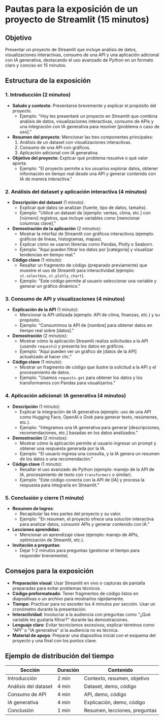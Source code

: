 # Pautas para la exposición de un proyecto de Streamlit (15 minutos)

## Objetivo
Presentar un proyecto de Streamlit que incluye análisis de datos, visualizaciones interactivas, consumo de una API y una aplicación adicional con IA generativa, destacando el uso avanzado de Python en un formato claro y conciso en 15 minutos.

## Estructura de la exposición
### 1. Introducción (2 minutos)
- **Saludo y contexto**: Presentarse brevemente y explicar el propósito del proyecto.
  - Ejemplo: "Hoy les presentaré un proyecto en Streamlit que combina análisis de datos, visualizaciones interactivas, consumo de APIs y una integración con IA generativa para resolver [problema o caso de uso]."
- **Resumen del proyecto**: Mencionar las tres componentes principales:
  1. Análisis de un dataset con visualizaciones interactivas.
  2. Consumo de una API con gráficos.
  3. Aplicación adicional con IA generativa.
- **Objetivo del proyecto**: Explicar qué problema resuelve o qué valor aporta.
  - Ejemplo: "El proyecto permite a los usuarios explorar datos, obtener información en tiempo real desde una API y generar contenido con IA de manera interactiva."

### 2. Análisis del dataset y aplicación interactiva (4 minutos)
- **Descripción del dataset** (1 minuto):
  - Explicar qué datos se analizan (fuente, tipo de datos, tamaño).
  - Ejemplo: "Utilicé un dataset de [ejemplo: ventas, clima, etc.] con [número] registros, que incluye variables como [mencionar columnas clave]."
- **Demostración de la aplicación** (2 minutos):
  - Mostrar la interfaz de Streamlit con gráficos interactivos (ejemplo: gráficos de líneas, histogramas, mapas).
  - Explicar cómo se usaron librerías como Pandas, Plotly o Seaborn.
  - Ejemplo: "Aquí pueden filtrar los datos por [categoría] y visualizar tendencias en tiempo real."
- **Código clave** (1 minuto):
  - Resaltar un fragmento de código (preparado previamente) que muestre el uso de Streamlit para interactividad (ejemplo: `st.selectbox`, `st.plotly_chart`).
  - Ejemplo: "Este código permite al usuario seleccionar una variable y generar un gráfico dinámico."

### 3. Consumo de API y visualizaciones (4 minutos)
- **Explicación de la API** (1 minuto):
  - Mencionar la API utilizada (ejemplo: API de clima, finanzas, etc.) y su propósito.
  - Ejemplo: "Consumimos la API de [nombre] para obtener datos en tiempo real sobre [datos]."
- **Demostración** (2 minutos):
  - Mostrar cómo la aplicación Streamlit realiza solicitudes a la API (usando `requests`) y presenta los datos en gráficos.
  - Ejemplo: "Aquí pueden ver un gráfico de [datos de la API] actualizado al hacer clic."
- **Código clave** (1 minuto):
  - Mostrar un fragmento de código que ilustre la solicitud a la API y el procesamiento de datos.
  - Ejemplo: "Usamos `requests.get` para obtener los datos y los transformamos con Pandas para visualizarlos."

### 4. Aplicación adicional: IA generativa (4 minutos)
- **Descripción** (1 minuto):
  - Explicar la integración de IA generativa (ejemplo: uso de una API como Hugging Face, OpenAI o Grok para generar texto, resúmenes, etc.).
  - Ejemplo: "Integramos una IA generativa para generar [descripciones, recomendaciones, etc.] basadas en los datos analizados."
- **Demostración** (2 minutos):
  - Mostrar cómo la aplicación permite al usuario ingresar un prompt y obtener una respuesta generada por la IA.
  - Ejemplo: "El usuario ingresa una consulta, y la IA genera un resumen de los datos o una recomendación."
- **Código clave** (1 minuto):
  - Resaltar el uso avanzado de Python (ejemplo: manejo de la API de IA, procesamiento de texto con `transformers` o similar).
  - Ejemplo: "Este código conecta con la API de [IA] y procesa la respuesta para integrarla en Streamlit."

### 5. Conclusión y cierre (1 minuto)
- **Resumen de logros**:
  - Recapitular las tres partes del proyecto y su valor.
  - Ejemplo: "En resumen, el proyecto ofrece una solución interactiva para analizar datos, consumir APIs y generar contenido con IA."
- **Lecciones aprendidas**:
  - Mencionar un aprendizaje clave (ejemplo: manejo de APIs, optimización de Streamlit, etc.).
- **Invitación a preguntas**:
  - Dejar 1-2 minutos para preguntas (gestionar el tiempo para responder brevemente).

## Consejos para la exposición
- **Preparación visual**: Usar Streamlit en vivo o capturas de pantalla preparadas para evitar problemas técnicos.
- **Código preformateado**: Tener fragmentos de código listos en diapositivas o un archivo para mostrarlos rápidamente.
- **Tiempo**: Practicar para no exceder los 4 minutos por sección. Usar un cronómetro durante la presentación.
- **Interactividad**: Involucrar a la audiencia con preguntas como "¿Qué variable les gustaría filtrar?" durante las demostraciones.
- **Lenguaje claro**: Evitar tecnicismos excesivos; explicar términos como "API" o "IA generativa" si la audiencia no es técnica.
- **Material de apoyo**: Preparar una diapositiva inicial con el esquema del proyecto y una final con los puntos clave.

## Ejemplo de distribución del tiempo
| Sección | Duración | Contenido |
|---------|----------|-----------|
| Introducción | 2 min | Contexto, resumen, objetivo |
| Análisis del dataset | 4 min | Dataset, demo, código |
| Consumo de API | 4 min | API, demo, código |
| IA generativa | 4 min | Explicación, demo, código |
| Conclusión | 1 min | Resumen, lecciones, preguntas |

